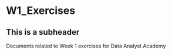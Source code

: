 # W1_Exercises

## This is a subheader

Documents related to Week 1 exercises for Data Analyst Academy
